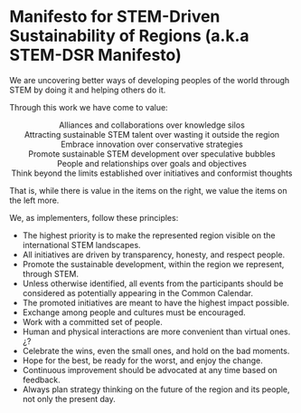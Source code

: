 # Manifesto for STEM-Driven Sustainability of Regions (a.k.a STEM-DSR Manifesto)

We are uncovering better ways of developing peoples of the world through STEM by doing it and helping others do it.

Through this work we have come to value:

<p style="text-align: center;">
Alliances and collaborations over knowledge silos<br>
Attracting sustainable STEM talent over wasting it outside the region<br>
Embrace innovation over conservative strategies<br>
Promote sustainable STEM development over speculative bubbles<br>
People and relationships over goals and objectives<br>
Think beyond the limits established over initiatives and conformist thoughts<br>
</p>

That is, while there is value in the items on the right, we value the items on the left more.

We, as implementers, follow these principles:

- The highest priority is to make the represented region visible on the international STEM landscapes.
- All initiatives are driven by transparency, honesty, and respect people.
- Promote the sustainable development, within the region we represent, through STEM.
- Unless otherwise identified, all events from the participants should be considered as potentially appearing in the Common Calendar.
- The promoted initiatives are meant to have the highest impact possible.
- Exchange among people and cultures must be encouraged.
- Work with a committed set of people.
- Human and physical interactions are more convenient than virtual ones.¿?
- Celebrate the wins, even the small ones, and hold on the bad moments.
- Hope for the best, be ready for the worst, and enjoy the change.
- Continuous improvement should be advocated at any time based on feedback.
- Always plan strategy thinking on the future of the region and its people, not only the present day.
